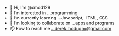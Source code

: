 - 👋 Hi, I’m @dmod129
- 👀 I’m interested in ...programming
- 🌱 I’m currently learning ...Javascript, HTML, CSS
- 💞️ I’m looking to collaborate on ...apps and programs
- 📫 How to reach me ...derek.modugno@gmail.com

<!---
dmod129/dmod129 is a ✨ special ✨ repository because its `README.md` (this file) appears on your GitHub profile.
You can click the Preview link to take a look at your changes.
--->
